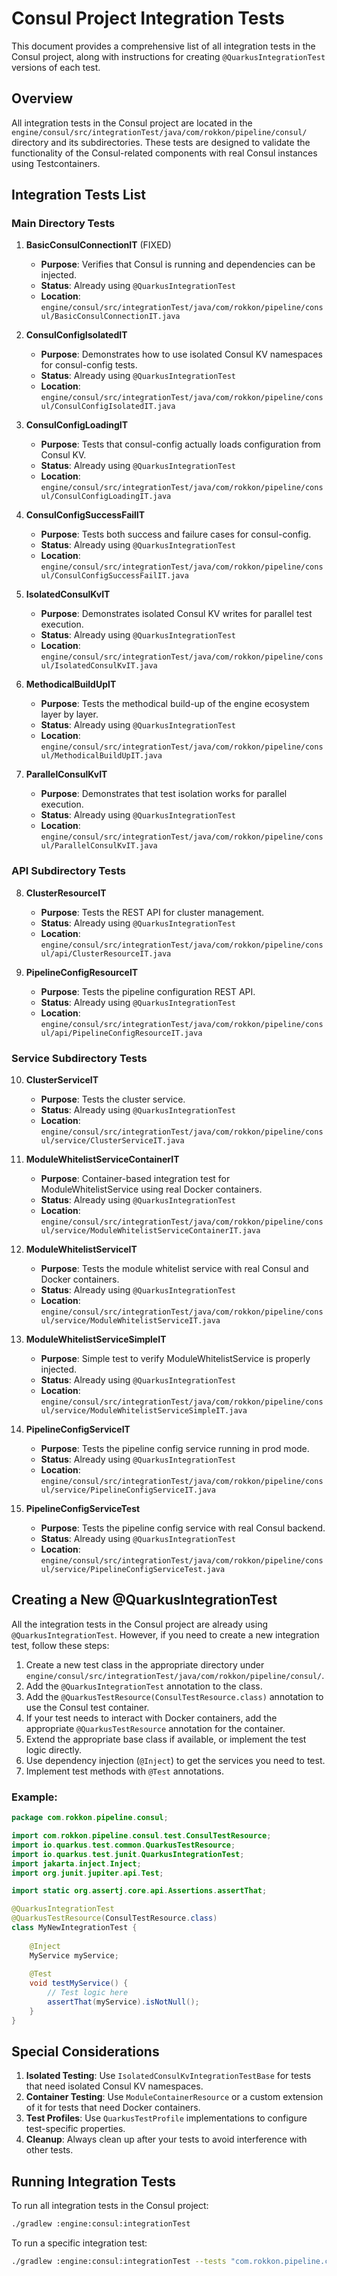 # Consul Project Integration Tests

This document provides a comprehensive list of all integration tests in the Consul project, along with instructions for creating `@QuarkusIntegrationTest` versions of each test.

## Overview

All integration tests in the Consul project are located in the `engine/consul/src/integrationTest/java/com/rokkon/pipeline/consul/` directory and its subdirectories. These tests are designed to validate the functionality of the Consul-related components with real Consul instances using Testcontainers.

## Integration Tests List

### Main Directory Tests

1. **BasicConsulConnectionIT** (FIXED)
   - **Purpose**: Verifies that Consul is running and dependencies can be injected.
   - **Status**: Already using `@QuarkusIntegrationTest`
   - **Location**: `engine/consul/src/integrationTest/java/com/rokkon/pipeline/consul/BasicConsulConnectionIT.java`

2. **ConsulConfigIsolatedIT**
   - **Purpose**: Demonstrates how to use isolated Consul KV namespaces for consul-config tests.
   - **Status**: Already using `@QuarkusIntegrationTest`
   - **Location**: `engine/consul/src/integrationTest/java/com/rokkon/pipeline/consul/ConsulConfigIsolatedIT.java`

3. **ConsulConfigLoadingIT**
   - **Purpose**: Tests that consul-config actually loads configuration from Consul KV.
   - **Status**: Already using `@QuarkusIntegrationTest`
   - **Location**: `engine/consul/src/integrationTest/java/com/rokkon/pipeline/consul/ConsulConfigLoadingIT.java`

4. **ConsulConfigSuccessFailIT**
   - **Purpose**: Tests both success and failure cases for consul-config.
   - **Status**: Already using `@QuarkusIntegrationTest`
   - **Location**: `engine/consul/src/integrationTest/java/com/rokkon/pipeline/consul/ConsulConfigSuccessFailIT.java`

5. **IsolatedConsulKvIT**
   - **Purpose**: Demonstrates isolated Consul KV writes for parallel test execution.
   - **Status**: Already using `@QuarkusIntegrationTest`
   - **Location**: `engine/consul/src/integrationTest/java/com/rokkon/pipeline/consul/IsolatedConsulKvIT.java`

6. **MethodicalBuildUpIT**
   - **Purpose**: Tests the methodical build-up of the engine ecosystem layer by layer.
   - **Status**: Already using `@QuarkusIntegrationTest`
   - **Location**: `engine/consul/src/integrationTest/java/com/rokkon/pipeline/consul/MethodicalBuildUpIT.java`

7. **ParallelConsulKvIT**
   - **Purpose**: Demonstrates that test isolation works for parallel execution.
   - **Status**: Already using `@QuarkusIntegrationTest`
   - **Location**: `engine/consul/src/integrationTest/java/com/rokkon/pipeline/consul/ParallelConsulKvIT.java`

### API Subdirectory Tests

8. **ClusterResourceIT**
   - **Purpose**: Tests the REST API for cluster management.
   - **Status**: Already using `@QuarkusIntegrationTest`
   - **Location**: `engine/consul/src/integrationTest/java/com/rokkon/pipeline/consul/api/ClusterResourceIT.java`

9. **PipelineConfigResourceIT**
   - **Purpose**: Tests the pipeline configuration REST API.
   - **Status**: Already using `@QuarkusIntegrationTest`
   - **Location**: `engine/consul/src/integrationTest/java/com/rokkon/pipeline/consul/api/PipelineConfigResourceIT.java`

### Service Subdirectory Tests

10. **ClusterServiceIT**
    - **Purpose**: Tests the cluster service.
    - **Status**: Already using `@QuarkusIntegrationTest`
    - **Location**: `engine/consul/src/integrationTest/java/com/rokkon/pipeline/consul/service/ClusterServiceIT.java`

11. **ModuleWhitelistServiceContainerIT**
    - **Purpose**: Container-based integration test for ModuleWhitelistService using real Docker containers.
    - **Status**: Already using `@QuarkusIntegrationTest`
    - **Location**: `engine/consul/src/integrationTest/java/com/rokkon/pipeline/consul/service/ModuleWhitelistServiceContainerIT.java`

12. **ModuleWhitelistServiceIT**
    - **Purpose**: Tests the module whitelist service with real Consul and Docker containers.
    - **Status**: Already using `@QuarkusIntegrationTest`
    - **Location**: `engine/consul/src/integrationTest/java/com/rokkon/pipeline/consul/service/ModuleWhitelistServiceIT.java`

13. **ModuleWhitelistServiceSimpleIT**
    - **Purpose**: Simple test to verify ModuleWhitelistService is properly injected.
    - **Status**: Already using `@QuarkusIntegrationTest`
    - **Location**: `engine/consul/src/integrationTest/java/com/rokkon/pipeline/consul/service/ModuleWhitelistServiceSimpleIT.java`

14. **PipelineConfigServiceIT**
    - **Purpose**: Tests the pipeline config service running in prod mode.
    - **Status**: Already using `@QuarkusIntegrationTest`
    - **Location**: `engine/consul/src/integrationTest/java/com/rokkon/pipeline/consul/service/PipelineConfigServiceIT.java`

15. **PipelineConfigServiceTest**
    - **Purpose**: Tests the pipeline config service with real Consul backend.
    - **Status**: Already using `@QuarkusIntegrationTest`
    - **Location**: `engine/consul/src/integrationTest/java/com/rokkon/pipeline/consul/service/PipelineConfigServiceTest.java`

## Creating a New @QuarkusIntegrationTest

All the integration tests in the Consul project are already using `@QuarkusIntegrationTest`. However, if you need to create a new integration test, follow these steps:

1. Create a new test class in the appropriate directory under `engine/consul/src/integrationTest/java/com/rokkon/pipeline/consul/`.
2. Add the `@QuarkusIntegrationTest` annotation to the class.
3. Add the `@QuarkusTestResource(ConsulTestResource.class)` annotation to use the Consul test container.
4. If your test needs to interact with Docker containers, add the appropriate `@QuarkusTestResource` annotation for the container.
5. Extend the appropriate base class if available, or implement the test logic directly.
6. Use dependency injection (`@Inject`) to get the services you need to test.
7. Implement test methods with `@Test` annotations.

### Example:

```java
package com.rokkon.pipeline.consul;

import com.rokkon.pipeline.consul.test.ConsulTestResource;
import io.quarkus.test.common.QuarkusTestResource;
import io.quarkus.test.junit.QuarkusIntegrationTest;
import jakarta.inject.Inject;
import org.junit.jupiter.api.Test;

import static org.assertj.core.api.Assertions.assertThat;

@QuarkusIntegrationTest
@QuarkusTestResource(ConsulTestResource.class)
class MyNewIntegrationTest {
    
    @Inject
    MyService myService;
    
    @Test
    void testMyService() {
        // Test logic here
        assertThat(myService).isNotNull();
    }
}
```

## Special Considerations

1. **Isolated Testing**: Use `IsolatedConsulKvIntegrationTestBase` for tests that need isolated Consul KV namespaces.
2. **Container Testing**: Use `ModuleContainerResource` or a custom extension of it for tests that need Docker containers.
3. **Test Profiles**: Use `QuarkusTestProfile` implementations to configure test-specific properties.
4. **Cleanup**: Always clean up after your tests to avoid interference with other tests.

## Running Integration Tests

To run all integration tests in the Consul project:

```bash
./gradlew :engine:consul:integrationTest
```

To run a specific integration test:

```bash
./gradlew :engine:consul:integrationTest --tests "com.rokkon.pipeline.consul.MyIntegrationTest"
```